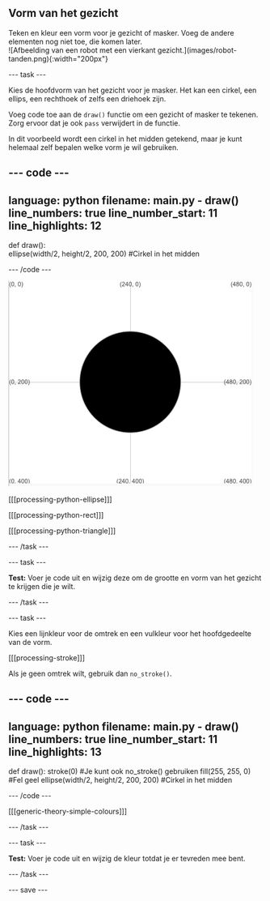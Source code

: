 ## Vorm van het gezicht

<div style="display: flex; flex-wrap: wrap">
<div style="flex-basis: 200px; flex-grow: 1; margin-right: 15px;">
Teken en kleur een vorm voor je gezicht of masker. Voeg de andere elementen nog niet toe, die komen later.
</div>
<div>
![Afbeelding van een robot met een vierkant gezicht.](images/robot-tanden.png){:width="200px"}
</div>
</div>

--- task ---

Kies de hoofdvorm van het gezicht voor je masker. Het kan een cirkel, een ellips, een rechthoek of zelfs een driehoek zijn.

Voeg code toe aan de `draw()` functie om een gezicht of masker te tekenen. Zorg ervoor dat je ook `pass` verwijdert in de functie.

In dit voorbeeld wordt een cirkel in het midden getekend, maar je kunt helemaal zelf bepalen welke vorm je wil gebruiken.

--- code ---
---
language: python 
filename: main.py - draw() 
line_numbers: true 
line_number_start: 11
line_highlights: 12
---

def draw():   
  ellipse(width/2, height/2, 200, 200) #Cirkel in het midden

--- /code ---

![Het output gebied met een zwarte cirkel in het midden van het raster.](images/black-circle.png)

[[[processing-python-ellipse]]]


[[[processing-python-rect]]]


[[[processing-python-triangle]]]

--- /task ---

--- task ---

**Test:** Voer je code uit en wijzig deze om de grootte en vorm van het gezicht te krijgen die je wilt.

--- /task ---

--- task ---

Kies een lijnkleur voor de omtrek en een vulkleur voor het hoofdgedeelte van de vorm.

[[[processing-stroke]]]

Als je geen omtrek wilt, gebruik dan `no_stroke()`.

--- code ---
---
language: python 
filename: main.py - draw() 
line_numbers: true 
line_number_start: 11
line_highlights: 13
---

def draw(): 
  stroke(0) #Je kunt ook no_stroke() gebruiken
  fill(255, 255, 0) #Fel geel 
  ellipse(width/2, height/2, 200, 200) #Cirkel in het midden

--- /code ---

[[[generic-theory-simple-colours]]]

--- /task ---

--- task ---

**Test:** Voer je code uit en wijzig de kleur totdat je er tevreden mee bent.

--- /task ---

--- save ---
